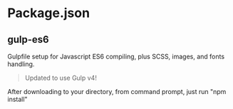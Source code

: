 # Package.json
## gulp-es6
Gulpfile setup for Javascript ES6 compiling, plus SCSS, images, and fonts handling.

> Updated to use Gulp v4!

After downloading to your directory, from command prompt, just run "npm install"
